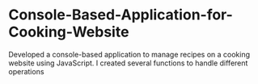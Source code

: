# Console-Based-Application-for-Cooking-Website
Developed a console-based application to manage recipes on a cooking website using JavaScript. I created several functions to handle different operations
